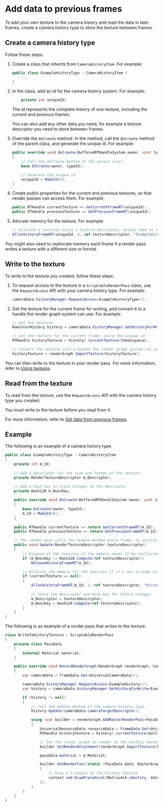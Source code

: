 # Add data to previous frames

To add your own texture to the camera history and read the data in later frames, create a camera history type to store the texture between frames.

## Create a camera history type

Follow these steps:

1. Create a class that inherits from `CameraHistoryItem`. For example:

    ```csharp
    public class ExampleHistoryType : CameraHistoryItem {
        ...
    }
    ```

2. In the class, add an id for the camera history system. For example:

    ```csharp
        private int uniqueId;
    ```

    The id represents the complete history of one texture, including the current and previous frames. 

    You can also add any other data you need, for example a texture descriptor you need to store between frames.

3. Override the `OnCreate` method. In the method, call the `OnCreate` method of the parent class, and generate the unique id. For example:

    ```csharp
    public override void OnCreate(BufferedRTHandleSystem owner, uint typeId)
    {
        // Call the OnCreate method of the parent class
        base.OnCreate(owner, typeId);

        // Generate the unique id
        uniqueId = MakeId(0);
    }
    ```

4. Create public properties for the current and previous textures, so that render passes can access them. For example:

    ```csharp
    public RTHandle currentTexture => GetCurrentFrameRT(uniqueId);
    public RTHandle previousTexture => GetPreviousFrameRT(uniqueId);
    ```

5. Allocate memory for the texture. For example:

    ```csharp
    // Allocate 2 textures using a texture descriptor, assign them to the uniqueId, and give them a name.
    AllocHistoryFrameRT(uniqueId, 2, ref textureDescriptor, "ExampleHistoryTexture");
    ```

You might also need to reallocate memory each frame if a render pass writes a texture with a different size or format.

## Write to the texture

To write to the texture you created, follow these steps:

1. To request access to the texture in a `ScriptableRenderPass` class, use the `RequestAccess` API with your camera history type. For example:

    ```csharp
    cameraData.historyManager.RequestAccess<ExampleHistoryType>();
    ```

2. Get the texture for the current frame for writing, and convert it to a handle the render graph system can use. For example:

    ```csharp
    // Get the textures 
    RawColorHistory history = cameraData.historyManager.GetHistoryForWrite<ExampleHistoryType>();

    // Get the texture for the current frame, using the unique id
    RTHandle historyTexture = history?.currentTexture(theUniqueid);

    // Convert the texture into a handle the render graph system can use
    historyTexture = renderGraph.ImportTexture(historyTexture);
    ```

You can then write to the texture in your render pass. For more information, refer to [Using textures](working-with-textures.md).

## Read from the texture

To read from the texture, use the `RequestAccess` API with the camera history type you created.

You must write to the texture before you read from it.

For more information, refer to [Get data from previous frames](render-graph-get-previous-frames.md).

## Example

The following is an example of a camera history type.

```csharp
public class ExampleHistoryType : CameraHistoryItem
{
    private int m_Id;
    
    // Add a descriptor for the size and format of the texture.
    private RenderTextureDescriptor m_Descriptor;

    // Add a hash key to track changes to the descriptor.
    private Hash128 m_DescKey;
    
    public override void OnCreate(BufferedRTHandleSystem owner, uint typeId)
    {
        base.OnCreate(owner, typeId);
        m_Id = MakeId(0);
    }
    
    public RTHandle currentTexture => return GetCurrentFrameRT(m_Id);
    public RTHandle previousTexture => return GetPreviousFrameRT(m_Id);

    // The render pass calls the Update method every frame, to initialize, update, or dispose of the textures.
    public void Update(RenderTextureDescriptor textureDescriptor)
    {
        // Dispose of the textures if the memory needs to be reallocated.
        if (m_DescKey != Hash128.Compute(ref textureDescriptor))
            ReleaseHistoryFrameRT(m_Id);

        // Allocate the memory for the textures if it's not already allocated.
        if (currentTexture == null)
        {
            AllocHistoryFrameRT(m_Id, 2, ref textureDescriptor, "HistoryTexture");
    
            // Store the descriptor and hash key for future changes.
            m_Descriptor = textureDescriptor;
            m_DescKey = Hash128.Compute(ref textureDescriptor);
        }
    }
}
```

The following is an example of a render pass that writes to the texture.

```csharp
class WriteToHistoryTexture : ScriptableRenderPass
{
    private class PassData
    {
        internal Material material;
    }

    public override void RecordRenderGraph(RenderGraph renderGraph, ContextContainer frameData)
    {
        var cameraData = frameData.Get<UniversalCameraData>();

        cameraData.historyManager.RequestAccess<ExampleHistory>();
        var history = cameraData.historyManager.GetHistoryForWrite<ExampleHistory>();

        if (history != null)
        {
            // Call the Update method of the camera history type.
            history.Update(cameraData.cameraTargetDescriptor);

            using (var builder = renderGraph.AddRasterRenderPass<PassData>("Write to history texture", out var passData))
            {
                UniversalResourceData resourceData = frameData.Get<UniversalResourceData>();
                RTHandle historyTexture = history?.currentTexture(multipassId);

                // Set the render graph to render to the history texture.
                builder.SetRenderAttachment(renderGraph.ImportTexture(historyTexture), 0, AccessFlags.Write);

                passData.material = m_Material;

                builder.SetRenderFunc(static (PassData data, RasterGraphContext context) =>
                {
                    // Draw a triangle to the history texture
                    context.cmd.DrawProcedural(Matrix4x4.identity, data.material, 0, MeshTopology.Triangles, 3, 1);
                });
            }
        }
    }
}
```

